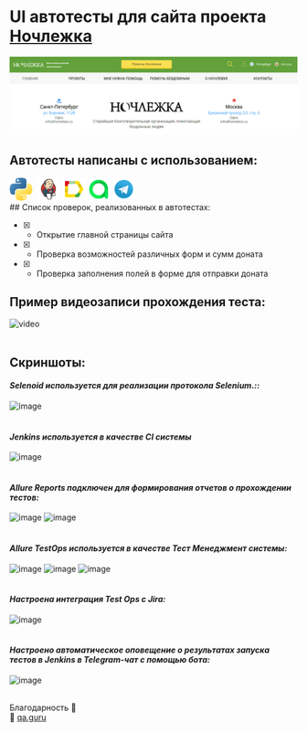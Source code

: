 # UI автотесты для сайта проекта [Ночлежка](https://homeless.ru//)
![image](homeless_test_python/resources/img/homeless_mainpage.png)
## Автотесты написаны с использованием:
<div>
<img src="https://github.com/slazarska/homeless_test_python/blob/main/homeless_test_python/resources/img/icons/python.png" title="Python" alt="Python" width="40" height="40"/>&nbsp;
<img src="https://github.com/slazarska/homeless_test_python/blob/main/homeless_test_python/resources/img/icons/Jenkins.png" title="Jenkins" alt="Jenkins"/>
<img src="https://github.com/slazarska/homeless_test_python/blob/main/homeless_test_python/resources/img/icons/Allure_Report.png" title="Allure Report" alt="Allure Report"/>
<img src="https://github.com/slazarska/homeless_test_python/blob/main/homeless_test_python/resources/img/icons/AllureTestOps.png" title="AllureTestOps" alt="AllureTestOps"/>
<img src="https://github.com/slazarska/homeless_test_python/blob/main/homeless_test_python/resources/img/icons/Telegram.png" title="Telegram" alt="Telegram"/>
</div>
## Список проверок, реализованных в автотестах:

- [X] - Открытие главной страницы сайта
- [X] - Проверка возможностей различных форм и сумм доната
- [X] - Проверка заполнения полей в форме для отправки доната

## Пример видеозаписи прохождения теста:
![video]()
<br><br>
## Скриншоты:
#### *Selenoid используется для реализации протокола Selenium.::*
![image]()
<br />
<br />
#### *Jenkins используется в качестве CI системы*
![image]()
<br /> 
<br />
#### *Allure Reports подключен для формирования отчетов о прохождении тестов:*
![image]()
![image]()
<br />
<br />
#### *Allure TestOps используется в качестве Тест Менеджмент системы:*
![image]()
![image]()
![image]()
<br />
<br />
#### *Настроена интеграция Test Ops с Jira:*
![image]()
<br /> 
<br />
#### *Настроено автоматическое оповещение о результатах запуска тестов в Jenkins в Telegram-чат с помощью бота:*
![image]()
<br />
<br />

Благодарность :pray:<br/>
:green_heart: <a target="_blank" href="https://qa.guru">qa.guru</a><br/> 